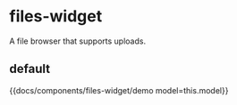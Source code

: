 # files-widget

A file browser that supports uploads.

## default
{{docs/components/files-widget/demo model=this.model}}
